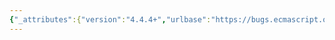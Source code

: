 ```yaml
---
{"_attributes":{"version":"4.4.4+","urlbase":"https://bugs.ecmascript.org/","maintainer":"dherman@mozilla.com"},"bug":{"bug_id":3096,"creation_ts":"2014-07-31 12:57:00 -0700","short_desc":"19.1.2.1 Update Object.assign to allow null and undefined sources","delta_ts":"2014-08-25 08:29:27 -0700","product":"Draft for 6th Edition","component":"technical issue","version":"Rev 26: July 18, 2014 Draft","rep_platform":"All","op_sys":"All","bug_status":"RESOLVED","resolution":"FIXED","priority":"Normal","bug_severity":"enhancement","everconfirmed":true,"reporter":{"uid":"waldron.rick","name":"Rick Waldron"},"assigned_to":{"uid":"allen","name":"Allen Wirfs-Brock"},"cc":["ljharb","waldron.rick"],"long_desc":[{"commentid":9652,"comment_count":0,"who":{"uid":"waldron.rick","name":"Rick Waldron"},"bug_when":"2014-07-31 12:57:41 -0700","thetext":"http://people.mozilla.org/~jorendorff/es6-draft.html#sec-object.assign\n\nPer July 29 2014 resolution, Object.assign should treat null and undefined as \"empty\""},{"commentid":9653,"comment_count":1,"who":{"uid":"ljharb","name":"Jordan Harband"},"bug_when":"2014-07-31 13:04:37 -0700","thetext":"Updated and published in https://github.com/ljharb/object.assign/releases/tag/v0.5.0 and https://github.com/paulmillr/es6-shim/releases/tag/0.15.0"},{"commentid":9687,"comment_count":2,"who":{"uid":"allen","name":"Allen Wirfs-Brock"},"bug_when":"2014-08-06 14:51:31 -0700","thetext":"that's not what the meeting minutes day https://github.com/rwaldron/tc39-notes/blob/master/es6/2014-07/jul-29.md#48-consider-if-objectassign-should-silently-ignore-nullundefined-sources \n\nConclusion/Resolution\n    do not throw on undefined\n    will throw on null"},{"commentid":9688,"comment_count":3,"who":{"uid":"waldron.rick","name":"Rick Waldron"},"bug_when":"2014-08-06 14:54:33 -0700","thetext":"I copied the wrong Conclusion/Resolution. \n\nThis is the correction:  \n\nhttps://github.com/rwaldron/tc39-notes/blob/master/es6/2014-07/jul-29.md#revisit-objectassign\n\n\nOverriding previous resolution:\n- Object.assign does not throw on null or undefined\n- Adhere to the guiding principle stated above"},{"commentid":9697,"comment_count":4,"who":{"uid":"ljharb","name":"Jordan Harband"},"bug_when":"2014-08-06 16:51:29 -0700","thetext":"Just to clarify: a null/undefined `target` should throw, but null/undefined `sources` should not throw (and be treated as empty)?"},{"commentid":9699,"comment_count":5,"who":{"uid":"waldron.rick","name":"Rick Waldron"},"bug_when":"2014-08-06 18:42:19 -0700","thetext":"(In reply to Jordan Harband from comment #4)\n> Just to clarify: a null/undefined `target` should throw, but null/undefined\n> `sources` should not throw (and be treated as empty)?\n\nRight, this change only applies to sources"},{"commentid":9742,"comment_count":6,"who":{"uid":"allen","name":"Allen Wirfs-Brock"},"bug_when":"2014-08-09 09:47:12 -0700","thetext":"fixed in rev27 editor's draft"},{"commentid":9929,"comment_count":7,"who":{"uid":"allen","name":"Allen Wirfs-Brock"},"bug_when":"2014-08-25 08:29:27 -0700","thetext":"fixed in rev27 draft"}]}}
---
```

